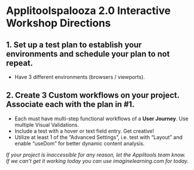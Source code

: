 # Applitoolspalooza 2.0 Interactive Workshop Directions

## 1. Set up a test plan to establish your environments and schedule your plan to not repeat. 
* Have 3 different environments (browsers / viewports).

## 2. Create 3 Custom workflows on your project. Associate each with the plan in #1. 
* Each must have multi-step functional workflows of a **User Journey**. Use multiple Visual Validations.
* Include a test with a hover or text field entry. Get creative!
* Utilize at least 1 of the “Advanced Settings”, i.e. test with “Layout” and enable “useDom” for better dynamic content analysis. 

*If your project is inaccessible for any reason, let the Applitools team know. If we can’t get it working today you can use imaginelearning.com for today.*
